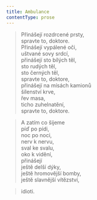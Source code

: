 ```yaml
---
title: Ambulance
contentType: prose
---
```


> Přinášejí rozdrcené prsty,  
> spravte to, doktore.  
> Přinášejí vypálené oči,  
> uštvané sovy srdcí,  
> přinášejí sto bílých těl,  
> sto rudých těl,  
> sto černých těl,  
> spravte to, doktore,  
> přinášejí na mísách kamionů  
> šílenství krve,  
> řev masa,  
> ticho zuhelnatění,  
> spravte to, doktore.

  

> A zatím co šijeme  
> píď po pídi,  
> noc po noci,  
> nerv k nervu,  
> sval ke svalu,  
> oko k vidění,  
> přinášejí  
> ještě delší dýky,  
> ještě hromovější bomby,  
> ještě slavnější vítězství,

  

> idioti.
